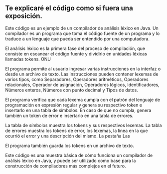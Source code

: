 ## Te explicaré el código como si fuera una exposición.

Este código es un ejemplo de un compilador de análisis léxico en Java. Un compilador es un programa que toma el código fuente de un programa y lo traduce a un lenguaje que pueda ser entendido por una computadora.

El análisis léxico es la primera fase del proceso de compilación, que consiste en escanear el código fuente y dividirlo en unidades léxicas llamadas tokens. ONU

El programa permite al usuario ingresar varias instrucciones en la interfaz o desde un archivo de texto. Las instrucciones pueden contener lexemas de varios tipos, como Separadores, Operadores aritméticos, Operadores relacionales, Operador de asignación, Operadores lógicos, Identificadores, Números enteros, Números con punto decimal y Tipos de datos.

El programa verifica que cada lexema cumpla con el patrón del lenguaje de programación en expresión regular y genera su respectivo token e insertarlo en una tabla de símbolos. En caso de que no cumpla, genera también un token de error e insertarlo en una tabla de errores.

La tabla de símbolos muestra los tokens y sus respectivos lexemas. La tabla de errores muestra los tokens de error, los lexemas, la línea en la que ocurrió el error y una descripción del mismo. La pestaña Las

El programa también guarda los tokens en un archivo de texto.

Este código es una muestra básica de cómo funciona un compilador de análisis léxico en Java, y puede ser utilizado como base para la construcción de compiladores más complejos en el futuro.